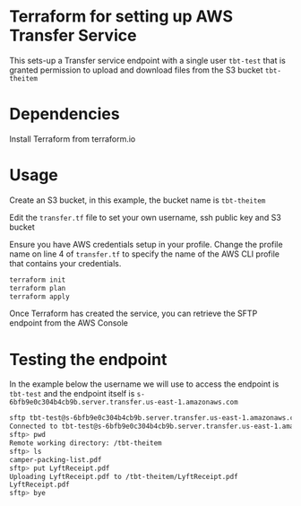 # Terraform for setting up AWS Transfer Service

This sets-up a Transfer service endpoint with a single user `tbt-test`
that is granted permission to upload and download files from the S3 bucket
`tbt-theitem`

# Dependencies

Install Terraform from terraform.io

# Usage

Create an S3 bucket, in this example, the bucket name is `tbt-theitem`

Edit the `transfer.tf` file to set your own username, ssh public key and S3 bucket

Ensure you have AWS credentials setup in your profile. Change the profile name
on line 4 of `transfer.tf` to specify the name of the AWS CLI profile that contains your credentials.

```sh
terraform init
terraform plan
terraform apply
```

Once Terraform has created the service, you can retrieve the SFTP endpoint from the AWS Console

# Testing the endpoint

In the example below the username we will use to access the endpoint is `tbt-test` and the
endpoint itself is `s-6bfb9e0c304b4cb9b.server.transfer.us-east-1.amazonaws.com`

```sh
sftp tbt-test@s-6bfb9e0c304b4cb9b.server.transfer.us-east-1.amazonaws.com
Connected to tbt-test@s-6bfb9e0c304b4cb9b.server.transfer.us-east-1.amazonaws.com.
sftp> pwd
Remote working directory: /tbt-theitem
sftp> ls
camper-packing-list.pdf
sftp> put LyftReceipt.pdf
Uploading LyftReceipt.pdf to /tbt-theitem/LyftReceipt.pdf
LyftReceipt.pdf                                                                                                                           100%  249KB 951.9KB/s   00:00
sftp> bye
```
